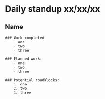 # Daily standup xx/xx/xx

## Name

    ### Work completed:
        - one
        - two
        - three

    ### Planned work:
        - one
        - two
        - three

    ### Potential roadblocks:
        1. one
        2. two
        3. three